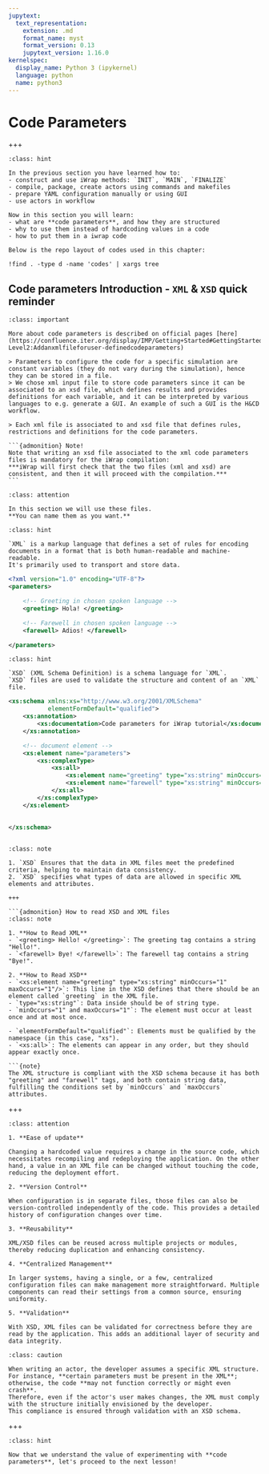 ```yaml
---
jupytext:
  text_representation:
    extension: .md
    format_name: myst
    format_version: 0.13
    jupytext_version: 1.16.0
kernelspec:
  display_name: Python 3 (ipykernel)
  language: python
  name: python3
---
```


#  Code Parameters

+++

```{admonition} What we have learned so far vs. What we will learn in the future
:class: hint

In the previous section you have learned how to: 
- construct and use iWrap methods: `INIT`, `MAIN`, `FINALIZE`
- compile, package, create actors using commands and makefiles
- prepare YAML configuration manually or using GUI 
- use actors in workflow

Now in this section you will learn: 
- what are **code parameters**, and how they are structured
- why to use them instead of hardcoding values in a code
- how to put them in a iwrap code
```

```{admonition} Codes used in this chapter.
Below is the repo layout of codes used in this chapter:
```

```{code-cell}
!find . -type d -name 'codes' | xargs tree
```

## Code parameters Introduction - `XML` & `XSD` quick reminder


````{admonition} Important!
:class: important

More about code parameters is described on official pages [here](https://confluence.iter.org/display/IMP/Getting+Started#GettingStarted-Level2:Addanxmlfileforuser-definedcodeparameters)

> Parameters to configure the code for a specific simulation are constant variables (they do not vary during the simulation), hence they can be stored in a file.  
> We chose xml input file to store code parameters since it can be associated to an xsd file, which defines results and provides definitions for each variable, and it can be interpreted by various languages to e.g. generate a GUI. An example of such a GUI is the H&CD workflow.

> Each xml file is associated to and xsd file that defines rules, restrictions and definitions for the code parameters. 

```{admonition} Note!
Note that writing an xsd file associated to the xml code parameters files is mandatory for the iWrap compilation:   
***iWrap will first check that the two files (xml and xsd) are consistent, and then it will proceed with the compilation.***
```

````

```{admonition} Attention!
:class: attention

In this section we will use these files. 
**You can name them as you want.**
```
```{admonition} XML
:class: hint

`XML` is a markup language that defines a set of rules for encoding documents in a format that is both human-readable and machine-readable.   
It's primarily used to transport and store data.
```

```xml
<?xml version="1.0" encoding="UTF-8"?>
<parameters>

    <!-- Greeting in chosen spoken language -->
    <greeting> Hola! </greeting>

    <!-- Farewell in chosen spoken language -->
    <farewell> Adios! </farewell>

</parameters>

```




```{admonition} XSD
:class: hint

`XSD` (XML Schema Definition) is a schema language for `XML`.   
`XSD` files are used to validate the structure and content of an `XML` file.
```

```xml
<xs:schema xmlns:xs="http://www.w3.org/2001/XMLSchema"
           elementFormDefault="qualified">
    <xs:annotation>
        <xs:documentation>Code parameters for iWrap tutorial</xs:documentation>
    </xs:annotation>

    <!-- document element -->
    <xs:element name="parameters">
        <xs:complexType>
            <xs:all>
                <xs:element name="greeting" type="xs:string" minOccurs="1" maxOccurs="1"/>
                <xs:element name="farewell" type="xs:string" minOccurs="1" maxOccurs="1"/>
            </xs:all>
        </xs:complexType>
    </xs:element>

    
</xs:schema>
 
```



```{admonition} Their Relationship
:class: note  

1. `XSD` Ensures that the data in XML files meet the predefined criteria, helping to maintain data consistency.
2. `XSD` specifies what types of data are allowed in specific XML elements and attributes.

+++

```{admonition} How to read XSD and XML files
:class: note

1. **How to Read XML**
- `<greeting> Hello! </greeting>`: The greeting tag contains a string "Hello!".
- `<farewell> Bye! </farewell>`: The farewell tag contains a string "Bye!".

2. **How to Read XSD**
- `<xs:element name="greeting" type="xs:string" minOccurs="1" maxOccurs="1"/>`: This line in the XSD defines that there should be an element called `greeting` in the XML file.
- `type="xs:string"`: Data inside should be of string type.
- `minOccurs="1" and maxOccurs="1"`: The element must occur at least once and at most once.

- `elementFormDefault="qualified"`: Elements must be qualified by the namespace (in this case, "xs").
- `<xs:all>`: The elements can appear in any order, but they should appear exactly once.

```{note}
The XML structure is compliant with the XSD schema because it has both "greeting" and "farewell" tags, and both contain string data, fulfilling the conditions set by `minOccurs` and `maxOccurs` attributes.

```

+++

```{admonition} Why to use **code parameters**?
:class: attention

1. **Ease of update**

Changing a hardcoded value requires a change in the source code, which necessitates recompiling and redeploying the application. On the other hand, a value in an XML file can be changed without touching the code, reducing the deployment effort.

2. **Version Control**  

When configuration is in separate files, those files can also be version-controlled independently of the code. This provides a detailed history of configuration changes over time.

3. **Reusability**  

XML/XSD files can be reused across multiple projects or modules, thereby reducing duplication and enhancing consistency.

4. **Centralized Management**  

In larger systems, having a single, or a few, centralized configuration files can make management more straightforward. Multiple components can read their settings from a common source, ensuring uniformity.

5. **Validation**

With XSD, XML files can be validated for correctness before they are read by the application. This adds an additional layer of security and data integrity.
```

```{admonition} Code Parameters in Actor's Lifetime
:class: caution

When writing an actor, the developer assumes a specific XML structure.  
For instance, **certain parameters must be present in the XML**; otherwise, the code **may not function correctly or might even crash**.   
Therefore, even if the actor's user makes changes, the XML must comply with the structure initially envisioned by the developer.   
This compliance is ensured through validation with an XSD schema.
```

+++

```{admonition} Ready to go!
:class: hint

Now that we understand the value of experimenting with **code parameters**, let's proceed to the next lesson!
```

